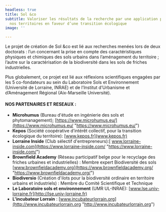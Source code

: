 ```yaml
---
headless: true
title: Sol &co
subtitle: Valoriser les résultats de la recherche par une application pratique sur
  nos territoires en faveur d’une transition écologique
image: ''

---
```

Le projet de création de Sol &co est lié aux recherches menées lors de deux doctorats : l’un concernant la prise en compte des caractéristiques physiques et chimiques des sols urbains dans l’aménagement du territoire ; l’autre sur la caractérisation de la biodiversité dans les sols de friches industrielles.

Plus globalement, ce projet est lié aux réflexions scientifiques engagées par les 5 co-fondateurs au sein du Laboratoire Sols et Environnement (Université de Lorraine, INRAE) et de l’Institut d’Urbanisme et d’Aménagement Régional (Aix-Marseille Université).

#### **NOS PARTENAIRES ET RESEAUX :**

* **Microhumus** (Bureau d'étude en ingénierie des sols et phytomanagement); [https://www.microhumus.eu/](https://www.microhumus.eu/ "https://www.microhumus.eu/")
* **Kepos** (Société coopérative d’intérêt collectif, pour la transition écologique du territoire): [www.kepos.fr](www.kepos.fr)
* **Lorraine Inside** (Club sélectif d'entrepreneurs):[ www.lorraine-inside.com](https://www.lorraine-inside.com/ "https://www.lorraine-inside.com/")
* **Brownfield Academy** (Réseau participatif belge pour le recyclage des friches urbaines et industrielles) : Membre expert Biodiversité des sols [www.brownfieldacademy.org](https://www.brownfieldacademy.org/ "https://www.brownfieldacademy.org/")
* **Biodiversio** (Création d'ilots pour la biodiversité ordinaire en territoire urbains et industriels) : Membre du Comité Scientifique et Technique
* **Le Laboratoire sols et environnement** (UMR UL-INRAE): [www.lse.univ-lorraine.fr](http://lse.univ-lorraine.fr)
* **L'incubateur Lorrain** : [www.incubateurlorrain.org](http://www.incubateurlorrain.org "http://www.incubateurlorrain.org")
